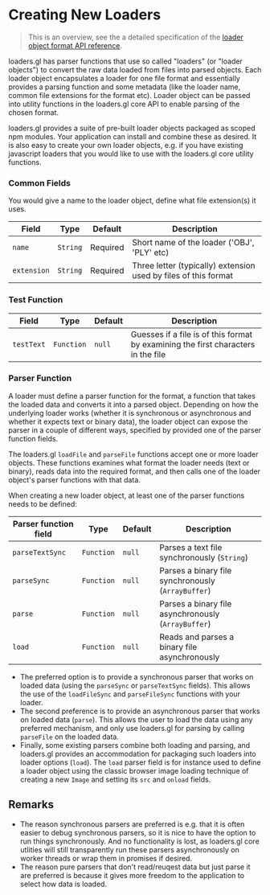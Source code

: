 # Creating New Loaders

> This is an overview, see the a detailed specification of the [loader object format API reference](docs/api-reference/specifications/writer-object-formats).

loaders.gl has parser functions that use so called "loaders" (or "loader objects") to convert the raw data loaded from files into parsed objects. Each loader object encapsulates a loader for one file format and essentially provides a parsing function and some metadata (like the loader name, common file extensions for the format etc). Loader object can be passed into utility functions in the loaders.gl core API to enable parsing of the chosen format.

loaders.gl provides a suite of pre-built loader objects packaged as scoped npm modules. Your application can install and combine these as desired. It is also easy to create your own loader objects, e.g. if you have existing javascript loaders that you would like to use with the loaders.gl core utility functions.

### Common Fields

You would give a name to the loader object, define what file extension(s) it uses.

| Field       | Type     | Default  | Description                                                     |
| ----------- | -------- | -------- | --------------------------------------------------------------- |
| `name`      | `String` | Required | Short name of the loader ('OBJ', 'PLY' etc)                     |
| `extension` | `String` | Required | Three letter (typically) extension used by files of this format |

### Test Function

| Field      | Type       | Default | Description                                                                       |
| ---------- | ---------- | ------- | --------------------------------------------------------------------------------- |
| `testText` | `Function` | `null`  | Guesses if a file is of this format by examining the first characters in the file |

### Parser Function

A loader must define a parser function for the format, a function that takes the loaded data and converts it into a parsed object. Depending on how the underlying loader works (whether it is synchronous or asynchronous and whether it expects text or binary data), the loader object can expose the parser in a couple of different ways, specified by provided one of the parser function fields.

The loaders.gl `loadFile` and `parseFile` functions accept one or more loader objects. These functions examines what format the loader needs (text or binary), reads data into the required format, and then calls one of the loader object's parser functions with that data.

When creating a new loader object, at least one of the parser functions needs to be defined:

| Parser function field | Type       | Default | Description                                         |
| --------------------- | ---------- | ------- | --------------------------------------------------- |
| `parseTextSync`       | `Function` | `null`  | Parses a text file synchronously (`String`)         |
| `parseSync`           | `Function` | `null`  | Parses a binary file synchronously (`ArrayBuffer`)  |
| `parse`               | `Function` | `null`  | Parses a binary file asynchronously (`ArrayBuffer`) |
| `load`                | `Function` | `null`  | Reads and parses a binary file asynchronously       |

- The preferred option is to provide a synchronous parser that works on loaded data (using the `parseSync` or `parseTextSync` fields). This allows the use of the `loadFileSync` and `parseFileSync` functions with your loader.
- The second preference is to provide an asynchronous parser that works on loaded data (`parse`). This allows the user to load the data using any preferred mechanism, and only use loaders.gl for parsing by calling `parseFile` on the loaded data.
- Finally, some existing parsers combine both loading and parsing, and loaders.gl provides an accommodation for packaging such loaders into loader options (`load`). The `load` parser field is for instance used to define a loader object using the classic browser image loading technique of creating a new `Image` and setting its `src` and `onload` fields.

## Remarks

- The reason synchronous parsers are preferred is e.g. that it is often easier to debug synchronous parsers, so it is nice to have the option to run things synchronously. And no functionality is lost, as loaders.gl core utlities will still transparently run these parsers asynchronously on worker threads or wrap them in promises if desired.
- The reason pure parsers that don't read/reuqest data but just parse it are preferred is because it gives more freedom to the application to select how data is loaded.
